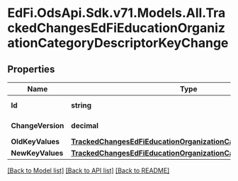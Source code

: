 # EdFi.OdsApi.Sdk.v71.Models.All.TrackedChangesEdFiEducationOrganizationCategoryDescriptorKeyChange

## Properties

Name | Type | Description | Notes
------------ | ------------- | ------------- | -------------
**Id** | **string** | Resource identifier | [optional] 
**ChangeVersion** | **decimal** | Change version | [optional] 
**OldKeyValues** | [**TrackedChangesEdFiEducationOrganizationCategoryDescriptorKey**](TrackedChangesEdFiEducationOrganizationCategoryDescriptorKey.md) |  | [optional] 
**NewKeyValues** | [**TrackedChangesEdFiEducationOrganizationCategoryDescriptorKey**](TrackedChangesEdFiEducationOrganizationCategoryDescriptorKey.md) |  | [optional] 

[[Back to Model list]](../../README.md#documentation-for-models) [[Back to API list]](../../README.md#documentation-for-api-endpoints) [[Back to README]](../../README.md)

